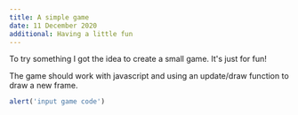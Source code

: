 ```yaml
---
title: A simple game
date: 11 December 2020
additional: Having a little fun
---
```


To try something I got the idea to create a small game. It's just for fun!

<canvas id="simple-game"><span id=""></span></canvas>
<script defer src="/javascripts/simple-game.js"></script>

The game should work with javascript and using an update/draw function to draw a new frame. 

```js
alert('input game code')
```